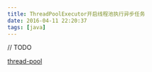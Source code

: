 ```yaml
---
title: ThreadPoolExecutor开启线程池执行异步任务
date: 2016-04-11 22:20:37
tags: [java]
---
```


// TODO

[thread-pool](https://github.com/Methol/thread-pool)
